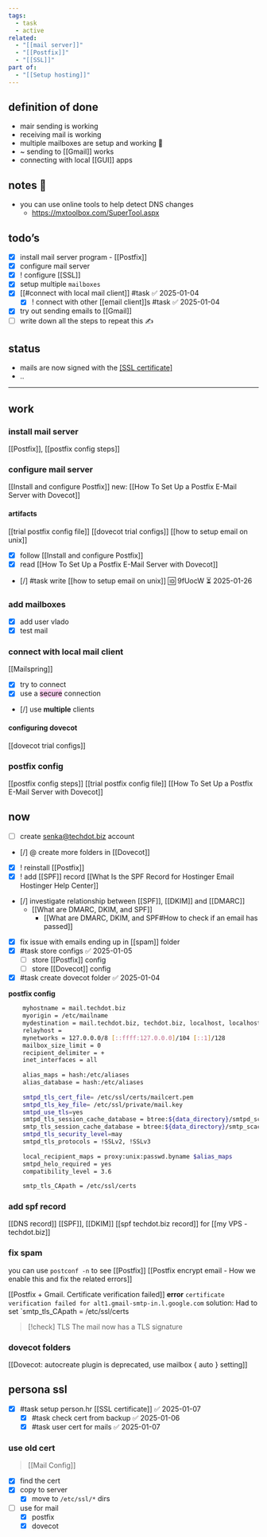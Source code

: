 ```yaml
---
tags:
  - task
  - active
related:
  - "[[mail server]]"
  - "[[Postfix]]"
  - "[[SSL]]"
part of:
  - "[[Setup hosting]]"
---
```

## definition of done
- mair sending is working
- receiving mail is working
- multiple mailboxes are setup and working 📧
- ~ sending to [[Gmail]] works
- connecting with local [[GUI]] apps
## notes 📔
- you can use online tools to help detect DNS changes
	- https://mxtoolbox.com/SuperTool.aspx
## todo’s
- [x] install mail server program - [[Postfix]]
- [x] configure mail server
- [x] ! configure [[SSL]]
- [x] setup multiple `mailboxes`
- [x] [[#connect with local mail client]] #task ✅ 2025-01-04
    - [x] ! connect with other [[email client]]s #task ✅ 2025-01-04
- [x] try out sending emails to [[Gmail]]
- [ ] write down all the steps  to repeat this ✍
## status
- mails are now signed with the [[SSL certificate]]([[TLS]])
- ..
---
## work
### install mail server
[[Postfix]], [[postfix config steps]]

### configure mail server
[[Install and configure Postfix]]
new: [[How To Set Up a Postfix E-Mail Server with Dovecot]]
#### artifacts
[[trial postfix config file]]
[[dovecot trial configs]]
[[how to setup email on unix]]

- [x] follow [[Install and configure Postfix]]
- [x] read [[How To Set Up a Postfix E-Mail Server with Dovecot]]
- [/] #task write [[how to setup email on unix]] 🆔 9fUocW ⏳ 2025-01-26
### add mailboxes
- [x] add user vlado
- [x] test mail
### connect with local mail client
[[Mailspring]]
- [x] try to connect
- [x] use a <mark style="background: #FFB8EBA6;">secure</mark> connection
- [/] use **multiple** clients
#### configuring dovecot
[[dovecot trial configs]]
### postfix config
[[postfix config steps]]
[[trial postfix config file]]
[[How To Set Up a Postfix E-Mail Server with Dovecot]]
## now
- [ ] create senka@techdot.biz account
- [/] @ create more folders in [[Dovecot]]
- [x] ! reinstall [[Postfix]]
- [x] ! add [[SPF]] record
	[[What Is the SPF Record for Hostinger Email  Hostinger Help Center]]
- [/] investigate relationship between [[SPF]], [[DKIM]] and [[DMARC]]
	- [[What are DMARC, DKIM, and SPF]]
		- [[What are DMARC, DKIM, and SPF#How to check if an email has passed]]
- [x] fix issue with emails ending up in [[spam]] folder
- [x] #task store configs ✅ 2025-01-05
	- [ ] store [[Postfix]] config
	- [ ] store [[Dovecot]] config
- [x] #task create dovecot folder ✅ 2025-01-04

**postfix config**
```bash
	myhostname = mail.techdot.biz
	myorigin = /etc/mailname
	mydestination = mail.techdot.biz, techdot.biz, localhost, localhost.localdomain
	relayhost =
	mynetworks = 127.0.0.0/8 [::ffff:127.0.0.0]/104 [::1]/128
	mailbox_size_limit = 0
	recipient_delimiter = +
	inet_interfaces = all
	
	alias_maps = hash:/etc/aliases
	alias_database = hash:/etc/aliases
	
	smtpd_tls_cert_file= /etc/ssl/certs/mailcert.pem
	smtpd_tls_key_file= /etc/ssl/private/mail.key
	smtpd_use_tls=yes
	smtpd_tls_session_cache_database = btree:${data_directory}/smtpd_scache
	smtp_tls_session_cache_database = btree:${data_directory}/smtp_scache
	smtpd_tls_security_level=may
	smtpd_tls_protocols = !SSLv2, !SSLv3
    
    local_recipient_maps = proxy:unix:passwd.byname $alias_maps
    smtpd_helo_required = yes
    compatibility_level = 3.6
    
    smtp_tls_CApath = /etc/ssl/certs
```
### add spf record
[[DNS record]] [[SPF]], [[DKIM]]
[[spf techdot.biz record]] for [[my VPS - techdot.biz]]
### fix spam
you can use `postconf -n` to see [[Postfix]]
[[Postfix encrypt email - How we enable this and fix the related errors]]

[[Postfix + Gmail. Certificate verification failed]]
**error**
 `certificate verification failed for alt1.gmail-smtp-in.l.google.com`
solution:
    Had to set `smtp_tls_CApath = /etc/ssl/certs

> [!check] TLS
> The mail now has a TLS signature

### dovecot folders
[[Dovecot: autocreate plugin is deprecated, use mailbox { auto } setting]]

## persona ssl
- [x] #task setup person.hr [[SSL certificate]] ✅ 2025-01-07
	- [x] #task check cert from backup ✅ 2025-01-06
	- [x] #task user cert for mails ✅ 2025-01-07
### use old cert
> [[Mail Config]]
- [x] find the cert
- [x] copy to server
	- [x] move to `/etc/ssl/*` dirs
- [ ] use for mail
	- [x] postfix
	- [x] dovecot